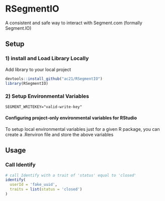 # RSegmentIO

A consistent and safe way to interact with Segment.com (formally Segment.IO)


## Setup

### 1) install and Load Library Locally
Add library to your local project
```R
devtools::install_github("ac21/RSegmentIO")
library(RSegmentIO)
```

### 2) Setup Environmental Variables
```
SEGMENT_WRITEKEY="valid-write-key"
```

#### Configuring project-only environmental variables for RStudio
To setup local environmental variables just for a given R package, you can create a .Renviron file and store the above variables


## Usage

### Call Identify
```R
# call Identify with a trait of 'status' equal to 'closed' 
identify(
  userId = 'fake_uuid',
  traits = list(status = 'closed')
)
```
